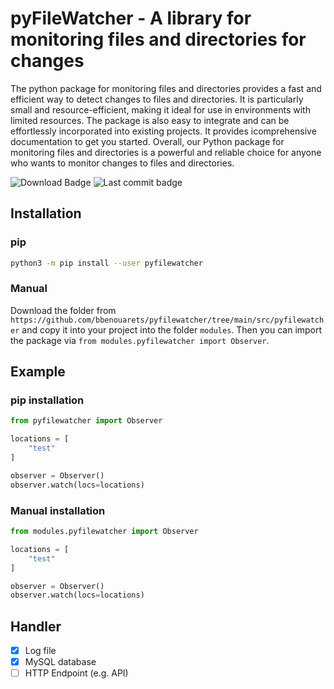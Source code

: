 # pyFileWatcher - A library for monitoring files and directories for changes

The python package for monitoring files and directories provides a fast and efficient way to detect changes to files and directories. It is particularly small and resource-efficient, making it ideal for use in environments with limited resources.
The package is also easy to integrate and can be effortlessly incorporated into existing projects. It provides icomprehensive documentation to get you started.
Overall, our Python package for monitoring files and directories is a powerful and reliable choice for anyone who wants to monitor changes to files and directories.

![Download Badge](https://img.shields.io/github/downloads/bbenouarets/pyfilewatcher/total?style=for-the-badge) ![Last commit badge](https://img.shields.io/github/last-commit/bbenouarets/pyfilewatcher?color=%231BCBF2&style=for-the-badge)

## Installation

### pip

```bash
python3 -m pip install --user pyfilewatcher
```

### Manual

Download the folder from `https://github.com/bbenouarets/pyfilewatcher/tree/main/src/pyfilewatcher` and copy it into your project into the folder `modules`.
Then you can import the package via `from modules.pyfilewatcher import Observer`.

## Example

### pip installation

```python
from pyfilewatcher import Observer

locations = [
    "test"
]

observer = Observer()
observer.watch(locs=locations)
```

### Manual installation

```python
from modules.pyfilewatcher import Observer

locations = [
    "test"
]

observer = Observer()
observer.watch(locs=locations)
```

## Handler

- [x] Log file
- [x] MySQL database
- [ ] HTTP Endpoint (e.g. API)